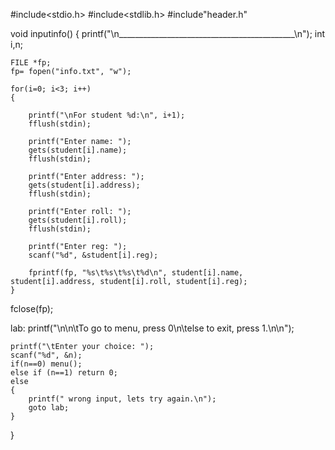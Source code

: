#include<stdio.h>
#include<stdlib.h>
#include"header.h"

void inputinfo()
{
    printf("\n____________________________________________\n");
    int i,n;

    FILE *fp;
    fp= fopen("info.txt", "w");

    for(i=0; i<3; i++)
    {

        printf("\nFor student %d:\n", i+1);
        fflush(stdin);

        printf("Enter name: ");
        gets(student[i].name);
        fflush(stdin);

        printf("Enter address: ");
        gets(student[i].address);
        fflush(stdin);

        printf("Enter roll: ");
        gets(student[i].roll);
        fflush(stdin);

        printf("Enter reg: ");
        scanf("%d", &student[i].reg);

        fprintf(fp, "%s\t%s\t%s\t%d\n", student[i].name, student[i].address, student[i].roll, student[i].reg);
    }
   fclose(fp);

lab:
    printf("\n\n\tTo go to menu, press 0\n\telse to exit, press 1.\n\n");

    printf("\tEnter your choice: ");
    scanf("%d", &n);
    if(n==0) menu();
    else if (n==1) return 0;
    else
    {
        printf(" wrong input, lets try again.\n");
        goto lab;
    }

}
